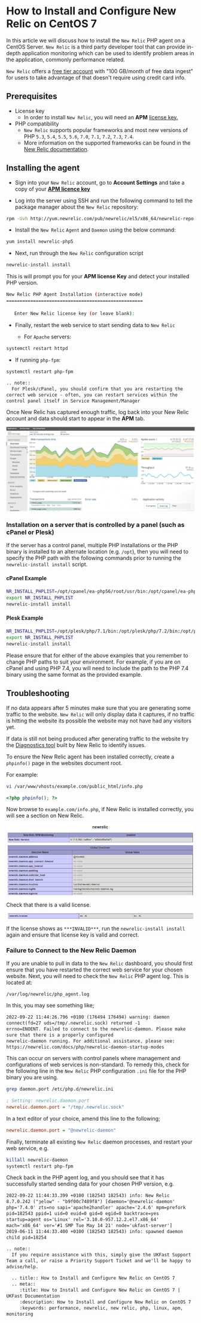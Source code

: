 # How to Install and Configure New Relic on CentOS 7

In this article we will discuss how to install the `New Relic` PHP agent on a CentOS Server. `New Relic` is a third party developer tool that can provide in-depth application monitoring which can be used to identify problem areas in the application, commonly performance related.

`New Relic` offers a [free tier account](https://newrelic.com/signup/) with "100 GB/month of free data ingest" for users to take advantage of that doesn't require using credit card info.

## Prerequisites

- License key
  - In order to install `New Relic`, you will need an **APM** [license key.](https://docs.newrelic.com/docs/accounts/install-new-relic/account-setup/license-key)
- PHP compatibility
  - `New Relic` supports popular frameworks and most new versions of PHP `5.3`, `5.4`, `5.5`, `5.6`, `7.0`, `7.1`, `7.2`, `7.3`, `7.4`.
  - More information on the supported frameworks can be found in the [New Relic documentation](https://docs.newrelic.com/docs/agents/php-agent/getting-started/php-agent-compatibility-requirements).

## Installing the agent

- Sign into your `New Relic` account, go to **Account Settings** and take a copy of your [**APM licence key**](https://docs.newrelic.com/docs/accounts/accounts-billing/account-setup/new-relic-license-key)

- Log into the server using SSH and run the following command to tell the package manager about the `New Relic` repository:

```bash
rpm -Uvh http://yum.newrelic.com/pub/newrelic/el5/x86_64/newrelic-repo-5-3.noarch.rpm
```

- Install the `New Relic` `Agent` and `Daemon` using the below command:

```bash
yum install newrelic-php5
```

- Next, run through the `New Relic` configuration script

```bash
newrelic-install install
```

This is will prompt you for your **APM license Key** and detect your installed PHP version.

```bash
New Relic PHP Agent Installation (interactive mode)
===================================================

   Enter New Relic license key (or leave blank):
```

- Finally, restart the web service to start sending data to `New Relic`

  - For `Apache` servers:

```bash
systemctl restart httpd
```

  - If running `php-fpm`:

```bash
systemctl restart php-fpm
```

```eval_rst
.. note::
  For Plesk/cPanel, you should confirm that you are restarting the correct web service - often, you can restart services within the control panel itself in Service Management/Manager
```

Once New Relic has captured enough traffic, log back into your New Relic account and data should start to appear in the **APM** tab.

![New Relic Graph](files/newrelic-graph.PNG)

### Installation on a server that is controlled by a panel (such as cPanel or Plesk)

If the server has a control panel, multiple PHP installations or the PHP binary is installed to an alternate location (e.g. `/opt`), then you will need to specify the PHP path with the following commands prior to running the `newrelic-install install` script.

#### cPanel Example

```bash
NR_INSTALL_PHPLIST=/opt/cpanel/ea-php56/root/usr/bin:/opt/cpanel/ea-php71/root/usr/bin:/opt/cpanel/ea-php70/root/usr/bin:/opt/cpanel/ea-php73/root/usr/bin
export NR_INSTALL_PHPLIST
newrelic-install install
```

#### Plesk Example

```bash
NR_INSTALL_PHPLIST=/opt/plesk/php/7.1/bin:/opt/plesk/php/7.2/bin:/opt/plesk/php/7.3/bin
export NR_INSTALL_PHPLIST
newrelic-install install
```

Please ensure that for either of the above examples that you remember to change PHP paths to suit your environment. For example, if you are on cPanel and using PHP 7.4, you will need to include the path to the PHP 7.4 binary using the same format as the provided example.

## Troubleshooting

If no data appears after 5 minutes make sure that you are generating some traffic to the website. `New Relic` will only display data it captures, if no traffic is hitting the website its possible the website may not have had any visitors yet.

If data is still not being produced after generating traffic to the website try the [Diagnostics tool](https://docs.newrelic.com/docs/using-new-relic/cross-product-functions/troubleshooting/new-relic-diagnostics) built by New Relic to identify issues.

To ensure the New Relic agent has been installed correctly, create a `phpinfo()` page in the websites document root.

For example:

```bash
vi /var/www/vhosts/example.com/public_html/info.php
```

```php
<?php phpinfo(); ?>
```

Now browse to `example.com/info.php`, if New Relic is installed correctly, you will see a section on New Relic.

![PHP Info page](files/newrelic-phpinfo.PNG)

Check that there is a valid license.

![PHP Info licence](files/newrelic-license.PNG)

If the license shows as `***INVALID***`, run the `newrelic-install install` again and ensure that license key is valid and correct.

### Failure to Connect to the New Relic Daemon

If you are unable to pull in data to the `New Relic` dashboard, you should first ensure that you have restarted the correct web service for your chosen website. Next, you will need to check the `New Relic` PHP agent log. This is located at:

```console
/var/log/newrelic/php_agent.log
```

In this, you may see something like;

```console
2022-09-22 11:44:26.796 +0100 (176494 176494) warning: daemon connect(fd=27 uds=/tmp/.newrelic.sock) returned -1
errno=ENOENT. Failed to connect to the newrelic-daemon. Please make sure that there is a properly configured
newrelic-daemon running. For additional assistance, please see:
https://newrelic.com/docs/php/newrelic-daemon-startup-modes
```

This can occur on servers with control panels where management and configurations of web services is non-standard. To remedy this, check for the following line in the `New Relic` PHP configuration `.ini` file for the PHP binary you are using.

```bash
grep daemon.port /etc/php.d/newrelic.ini
```

```ini
; Setting: newrelic.daemon.port
newrelic.daemon.port = "/tmp/.newrelic.sock"
```

In a text editor of your choice, amend this line to the following;

```ini
newrelic.daemon.port = "@newrelic-daemon"
```

Finally, terminate all existing `New Relic` daemon processes, and restart your web service, e.g.

```bash
killall newrelic-daemon
systemctl restart php-fpm
```

Check back in the PHP agent log, and you should see that it has successfully started sending data for your chosen PHP version, e.g.

```console
2022-09-22 11:44:33.399 +0100 (182543 182543) info: New Relic 8.7.0.242 ("ȝelow" - "b9f00c7489f8") [daemon='@newrelic-daemon'
php='7.4.0' zts=no sapi='apache2handler' apache='2.4.6' mpm=prefork pid=182543 ppid=1 uid=0 euid=0 gid=0 egid=0 backtrace=yes
startup=agent os='Linux' rel='3.10.0-957.12.2.el7.x86_64' mach='x86_64' ver='#1 SMP Tue May 14 21' node='ukfast-server']
2019-06-11 11:44:33.400 +0100 (182543 182543) info: spawned daemon child pid=18254
```

```eval_rst
.. note::
  If you require assistance with this, simply give the UKFast Support Team a call, or raise a Priority Support Ticket and we'll be happy to advise/help.
```

```eval_rst
  .. title:: How to Install and Configure New Relic on CentOS 7
  .. meta::
     :title: How to Install and Configure New Relic on CentOS 7 | UKFast Documentation
     :description: How to Install and Configure New Relic on CentOS 7
     :keywords: performance, newrelic, new relic, php, linux, apm, monitoring
```
